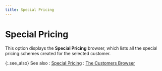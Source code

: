 ```yaml
---
title: Special Pricing
---
```


# Special Pricing


This option displays the **Special Pricing** browser, which lists all the special pricing schemes created for the selected customer.


{:.see_also}
See also
: [Special Pricing]({{site.mc_baseurl}}/misc/customer_pricing.html)
: [The Customers Browser]({{site.mc_baseurl}}/customers-browser/the_customer_browser.html)
